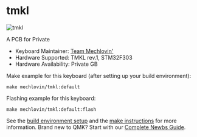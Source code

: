 # tmkl

![tmkl](https://i.imgur.com/CrdsxfMl.png)

A PCB for Private 
* Keyboard Maintainer: [Team Mechlovin'](https://github.com/mechlovin)
* Hardware Supported: TMKL rev.1, STM32F303
* Hardware Availability: Private GB

Make example for this keyboard (after setting up your build environment):

    make mechlovin/tmkl:default

Flashing example for this keyboard:

    make mechlovin/tmkl:default:flash

See the [build environment setup](https://docs.qmk.fm/#/getting_started_build_tools) and the [make instructions](https://docs.qmk.fm/#/getting_started_make_guide) for more information. Brand new to QMK? Start with our [Complete Newbs Guide](https://docs.qmk.fm/#/newbs).
